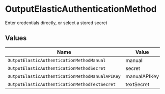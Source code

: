 # OutputElasticAuthenticationMethod

Enter credentials directly, or select a stored secret


## Values

| Name                                            | Value                                           |
| ----------------------------------------------- | ----------------------------------------------- |
| `OutputElasticAuthenticationMethodManual`       | manual                                          |
| `OutputElasticAuthenticationMethodSecret`       | secret                                          |
| `OutputElasticAuthenticationMethodManualAPIKey` | manualAPIKey                                    |
| `OutputElasticAuthenticationMethodTextSecret`   | textSecret                                      |